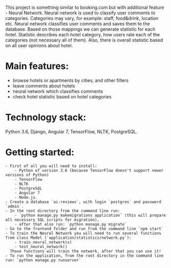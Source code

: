 This project is something similar to booking.com but with additional feature - Neural Network. Neural network is used to classify user comments to categories. Categories may vary, for example: staff, food&drink, location etc. Neural network classifies user comments and saves them to the database. Based on those mappings we can generate statistic for each hotel. Statistic describes each hotel category, how users rate each of the categories (not necessary all of them). Also, there is overall statistic based on all user opinions about hotel.

# **Main features:** <br/>
- browse hotels or apartments by cities, and other filters
- leave comments about hotels
- neural network which classifies comments
- check hotel statistic based on hotel categories

# **Technology stack:**<br/>
Python 3.6, Django, Angular 7, TensorFlow, NLTK, PostgreSQL.

# **Getting started:** <br/>
    - First of all you will need to install: 
        - Python of version 3.6 (because TensorFlow doesn't support newer versions of Python)
        - TensorFlow
        - NLTK
        - PostgreSQL
        - Angular 7
        - Node.js.
    - Create a database `ai-reviews`, with login `postgres` and password `admin`.
    - In the root directory from the command line run: 
        - `python manage.py makemigrations application` (this will prepare all necessary SQL scripts for migration), 
        - after that also run: `python manage.py migrate`
    - Go to the frontend folder and run from the command line `npm start`
    - To train the Neural Network you will need to run several functions from class Model (`application/statistics/network.py`):
        - train_neural_network(x)
        - test_neural_network()
      Those functions will train the network, after that you can use it!
    - To run the application, from the root directory in the command line run: `python manage.py runserver`
   
